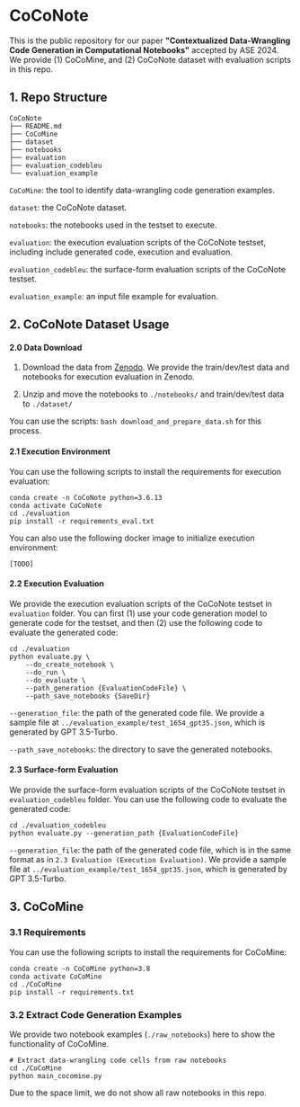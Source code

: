 # CoCoNote

This is the public repository for our paper **"Contextualized Data-Wrangling Code Generation in Computational Notebooks"** accepted by ASE 2024. We provide (1) CoCoMine, and (2) CoCoNote dataset with evaluation scripts in this repo. 

## 1. Repo Structure
```
CoCoNote
├── README.md
├── CoCoMine
├── dataset
├── notebooks
├── evaluation
├── evaluation_codebleu
└── evaluation_example
```
`CoCoMine`: the tool to identify data-wrangling code generation examples.

`dataset`: the CoCoNote dataset.

`notebooks`: the notebooks used in the testset to execute.

`evaluation`: the execution evaluation scripts of the CoCoNote testset, including include generated code, execution and evaluation.

`evaluation_codebleu`: the surface-form evaluation scripts of the CoCoNote testset.

`evaluation_example`: an input file example for evaluation. 

## 2. CoCoNote Dataset Usage

#### 2.0 Data Download

1. Download the data from [Zenodo](https://zenodo.org/records/13821989). We provide the train/dev/test data and notebooks for execution evaluation in Zenodo.

2. Unzip and move the notebooks to `./notebooks/` and train/dev/test data to `./dataset/`

You can use the scripts: `bash download_and_prepare_data.sh` for this process.

#### 2.1 Execution Environment
You can use the following scripts to install the requirements for execution evaluation:
```angular2html
conda create -n CoCoNote python=3.6.13
conda activate CoCoNote
cd ./evaluation
pip install -r requirements_eval.txt
```

You can also use the following docker image to initialize execution environment: 

```[TODO]```

#### 2.2 Execution Evaluation
We provide the execution evaluation scripts of the CoCoNote testset in `evaluation` folder. 
You can first (1) use your code generation model to generate code for the testset, and then (2) use the following code to evaluate the generated code:
```angular2html
cd ./evaluation
python evaluate.py \ 
    --do_create_notebook \
    --do_run \
    --do_evaluate \
    --path_generation {EvaluationCodeFile} \
    --path_save_notebooks {SaveDir}

```
`--generation_file`: the path of the generated code file. We provide a sample file at `../evaluation_example/test_1654_gpt35.json`, which is generated by GPT 3.5-Turbo.

`--path_save_notebooks`: the directory to save the generated notebooks.

#### 2.3 Surface-form Evaluation
We provide the surface-form evaluation scripts of the CoCoNote testset in `evaluation_codebleu` folder.
You can use the following code to evaluate the generated code:
```angular2html
cd ./evaluation_codebleu
python evaluate.py --generation_path {EvaluationCodeFile} 
```
`--generation_file`: the path of the generated code file, which is in the same format as in `2.3 Evaluation (Execution Evaluation)`. We provide a sample file at `../evaluation_example/test_1654_gpt35.json`, which is generated by GPT 3.5-Turbo.



## 3. CoCoMine

### 3.1 Requirements

You can use the following scripts to install the requirements for CoCoMine:

```angular2html
conda create -n CoCoMine python=3.8
conda activate CoCoMine
cd ./CoCoMine
pip install -r requirements.txt
```

### 3.2 Extract Code Generation Examples

We provide two notebook examples (`./raw_notebooks`) here to show the functionality of CoCoMine.  

```commandline
# Extract data-wrangling code cells from raw notebooks
cd ./CoCoMine
python main_cocomine.py
```

Due to the space limit, we do not show all raw notebooks in this repo.

